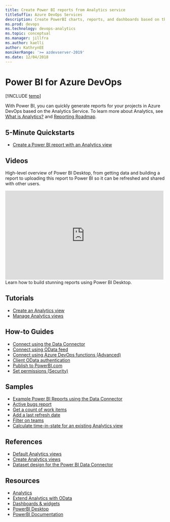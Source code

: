 ```yaml
---
title: Create Power BI reports from Analytics service 
titleSuffix: Azure DevOps Services
description: Create PowerBI charts, reports, and dashboards based on the Analytics  Service for Azure DevOps 
ms.prod: devops
ms.technology: devops-analytics
ms.topic: conceptual
ms.manager: jillfra
ms.author: kaelli
author: KathrynEE
monikerRange: '>= azdevserver-2019'
ms.date: 12/04/2018
---
```


# Power BI for Azure DevOps

[!INCLUDE [temp](../../_shared/version-azure-devops.md)]  

With Power BI, you can quickly generate reports for your projects in Azure DevOps based on the Analytics Service. To learn more about Analytics, see [What is Analytics?](../analytics/what-is-analytics.md) and [Reporting Roadmap](../analytics/reporting-roadmap.md).

## 5-Minute Quickstarts
 - [Create a Power BI report with an Analytics view](create-quick-report.md)
 
## Videos

High-level overview of Power BI Desktop, from getting data and building a report to uploading this report to Power BI so it can be refreshed and shared with other users.

<iframe width="500" height="281" src="https://www.youtube.com/embed/Qgam9M8I0xA" frameborder="0" allowfullscreen></iframe>
Learn how to build stunning reports using Power BI Desktop.

## Tutorials 

- [Create an Analytics view](../analytics/analytics-views-create.md?toc=/azure/devops/report/powerbi/toc.json&bc=/azure/devops/report/powerbi/breadcrumb/toc.json) 
- [Manage Analytics views](../analytics/analytics-views-manage.md?toc=/azure/devops/report/powerbi/toc.json&bc=/azure/devops/report/powerbi/breadcrumb/toc.json) 


## How-to Guides
- [Connect using the Data Connector](data-connector-connect.md)
- [Connect using OData feed](access-analytics-power-bi.md)    
- [Connect using Azure DevOps functions (Advanced)](data-connector-functions.md)  
- [Client OData authentication](../analytics/client-authentication-options.md?toc=/azure/devops/report/powerbi/toc.json&bc=/azure/devops/report/powerbi/breadcrumb/toc.json)
- [Publish to PowerBI.com](publish-power-bi-desktop-to-power-bi.md) 
- [Set permissions (Security)](../analytics/analytics-security.md?toc=/azure/devops/report/powerbi/toc.json&bc=/azure/devops/report/powerbi/breadcrumb/toc.json)

## Samples
- [Example Power BI Reports using the Data Connector](data-connector-examples.md)  
- [Active bugs report](active-bugs-sample-report.md)  
- [Get a count of work items](data-connector-examples.md)  
- [Add a last refresh date](add-last-refresh-time.md)   
- [Filter on teams](create-team-filter.md)   
- [Calculate time-in-state for an existing Analytics view](create-timeinstate-report.md)   


## References
- [Default Analytics views](../analytics/analytics-default-views.md?toc=/azure/devops/report/powerbi/toc.json&bc=/azure/devops/report/powerbi/breadcrumb/toc.json)
- [Create Analytics views](../analytics/analytics-views-create.md?toc=/azure/devops/report/analytics/toc.json&bc=/azure/devops/report/analytics/breadcrumb/toc.json)
- [Dataset design for the Power BI Data Connector](data-connector-dataset.md)  


## Resources 
- [Analytics](../analytics/index.md?toc=/azure/devops/report/analytics/toc.json&bc=/azure/devops/report/analytics/breadcrumb/toc.json)    
- [Extend Analytics with OData](../extend-analytics/index.md?toc=/azure/devops/report/analytics/toc.json&bc=/azure/devops/report/analytics/breadcrumb/toc.json)    
- [Dashboards & widgets](../dashboards/index.md?toc=/azure/devops/report/analytics/toc.json&bc=/azure/devops/report/analytics/breadcrumb/toc.json)  
- [PowerBI Desktop](https://powerbi.microsoft.com/documentation/powerbi-desktop-get-the-desktop/)  
- [PowerBI Documentation](https://powerbi.microsoft.com/documentation/powerbi-landing-page/)  





 
